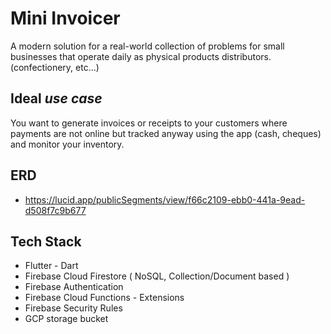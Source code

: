 # Mini Invoicer
A modern solution for a real-world collection of problems for small businesses that operate daily as physical products distributors. (confectionery, etc...)

## Ideal *use case*
You want to generate invoices or receipts to your customers where payments are not online but tracked anyway using the app (cash, cheques) and monitor your inventory.

## ERD
* https://lucid.app/publicSegments/view/f66c2109-ebb0-441a-9ead-d508f7c9b677

## Tech Stack
* Flutter - Dart
* Firebase Cloud Firestore ( NoSQL, Collection/Document based )
* Firebase Authentication
* Firebase Cloud Functions - Extensions
* Firebase Security Rules
* GCP storage bucket
